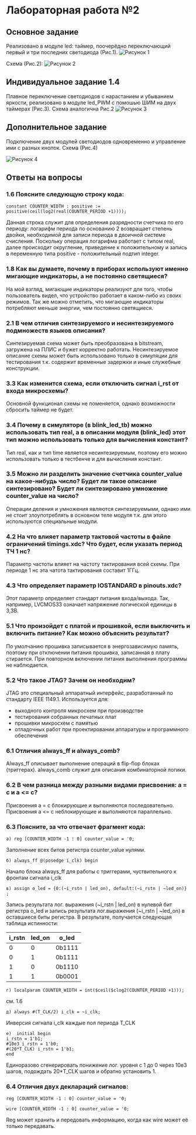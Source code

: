 # Лабораторная работа №2

## Основное задание
Реализовано в модуле led: таймер, поочерёдно переключающий первый и три последних светодиода (Рис.1).
![Рисунок 1](images/ksnip_20240409-214648.png "Рисунок 1")

Схема (Рис.2):
![Рисунок 2](images/ksnip_20240410-195234.png "Рисунок 2")

## Индивидуальное задание 1.4
Плавное переключение светодиодов с нарастанием и убыванием яркости, реализовано в модуле led_PWM с помошью ШИМ на двух таймерах (Рис.3). Схема аналогична Рис.2
![Рисунок 3](images/ksnip_20240409-215629.png "Рисунок 3")

## Дополнительное задание

Подключение двух модулей светодиодов одновременно и управление ими с разных кнопок. Схема (Рис.4)

![Рисунок 4](images/ksnip_20240410-194923.png "Рисунок 4")

## Ответы на вопросы

### 1.6 Поясните следующую строку кода:

    constant COUNTER_WIDTH : positive := positive(ceil(log2(real(COUNTER_PERIOD +1))));

Данная строка служит для определения разрядности счетчика по его периоду: логарифм периода по основанию 2 возвращает степень двойки, необходимой для записи периода в двоичной системе счисления. Поскольку операция логарифма работает с типом real, далее происходит округление, приведение к положительному и запись в переменную типа positive - положительный подтип integer.

### 1.8 Как вы думаете, почему в приборах используют именно мигающие индикаторы, а не постоянно светящиеся?

На мой взгляд, мигающие индикаторы реализуют для того, чтобы пользователь видел, что устройство работает в каком-либо из своих режимов. Так же можно отметить, что мигающие индикаторы потребляют меньше энергии, чем постоянно светящиеся.

### 2.1 В чем отличия синтезируемого и несинтезируемого подмножеств языков описания?

Синтезируемая схема может быть преобразована в bitstream, загружена на ПЛИС и бужет корректно работать. Несинтезируемое описание схемы может быть использовано только в симуляции для тестирования т.к. содержит временные задержки и иные служебные конструкции.

### 3.3 Как изменится схема, если отключить сигнал i_rst от входа микросхемы?

Основной функционал схемы не поменяется, однако возможности сбросить таймер не будет.

### 3.4 Почему в симуляторе (в blink_led_tb) можно использовать тип real, а в описании модуля (blink_led) этот тип можно использовать только для вычисления констант?

Тип real, как и тип time является несинтезируемым, поэтому его можно использовать только в тестбенче и для вычисления констант.

### 3.5 Можно ли разделить значение счетчика counter_value на какое-нибудь число? Будет ли такое описание синтезировано? Будет ли синтезировано умножение counter_value на число?

Операции деления и умножения являются синтезируемыми, однако ими не стоит злоупотреблять в основном теле модуля т.к. для этого используются специальные модули.

### 4.2 На что влияет параметр тактовой частоты в файле ограничений timings.xdc? Что будет, если указать период ТЧ 1 нс?

Параметр частоты влияет на частоту тактирования всей схемы. При периоде 1 нс эта чатота тактирования составит 1ГГц.

### 4.3 Что определяет параметр IOSTANDARD в pinouts.xdc?

Этот параметр определяет стандарт питания входа/выхода. Так, например, LVCMOS33 означает напряжение логической единицы в 3,3В.

### 5.1 Что произойдет с платой и прошивкой, если выключить и включить питание? Как можно объяснить результат?

По умолчанию прошивка записывается в энергозависимую память, поэтому при отключении питания прошивка, записанная в плату стирается. При повторном включении питания выполнения программы не наблюдается.

### 5.2 Что такое JTAG? Зачем он необходим?

JTAG это специальный аппаратный интерфейс, разработанный по стандарту IEEE 1149.1. Используется для:
* выходного контроля микросхем при производстве
* тестирования собранных печатных плат
* прошивки микросхем с памятью
* отладочных работ при проектировании аппаратуры и программного обеспечения

### 6.1 Отличия always_ff и always_comb?

Always_ff описывает выполнение операций в flip-flop блоках (триггерах). always_comb служит для описания комбинаторной логики.

### 6.2 В чем разница между разными видами присвоения: а = с и a <= c?

Присвоения a = c блокирующие и выполняются последовательно. Присвоения a <= c неблокирующие и выполняются параллельно.

### 6.3 Поясните, за что отвечает фрагмент кода:

    а) reg [COUNTER_WIDTH -1 : 0] counter_value = '0;
Заполнение всех битов регистра counter_value нулями.

    б) always_ff @(posedge i_clk) begin
Начало блока always_ff для работы с триггерами, чуствительного к фронтам сигнала i_clk

    в) assign o_led = {0:(~i_rstn | led_on), default:(~i_rstn | ~led_on)} ;
Запись результата лог. выражения (~i_rstn | led_on) в нулевой бит регистра o_led и запись результата лог.выражения (~i_rstn | ~led_on) в оставшиеся биты регистра. В результате, получается следующая таблица истинности:

i_rstn|  led_on | o_led |
------|---------|-------|
0     |0        |0b1111 |
0     |1        |0b1111 |
1     |0        |0b1110 |
1     |1        |0b0001 |

    г) localparam COUNTER_WIDTH = int($ceil($clog2(COUNTER_PERIOD +1)));
см. 1.6

    д) always #(T_CLK/2) i_clk = ~i_clk;
Инверсия сигнала i_clk каждые пол периода T_CLK

    е) 	initial begin
    i_rstn = 1'b1;
    #10e3 i_rstn = 1'b0;
    #(20*T_CLK) i_rstn = 1'b1;
    end
Единоразово сгенерировать понижение лог. уровня с 1 до 0 через 10e3 шагов, подождать 20*T_CLK шагов и обратно установить 1.

### 6.4 Отличия двух деклараций сигналов:
    reg [COUNTER_WIDTH -1 : 0] counter_value = '0;
<!---------------------->
    wire [COUNTER_WIDTH -1 : 0] counter_value = '0;

Reg может хранить и передовать информацию, когда как wire может её только передавать.
